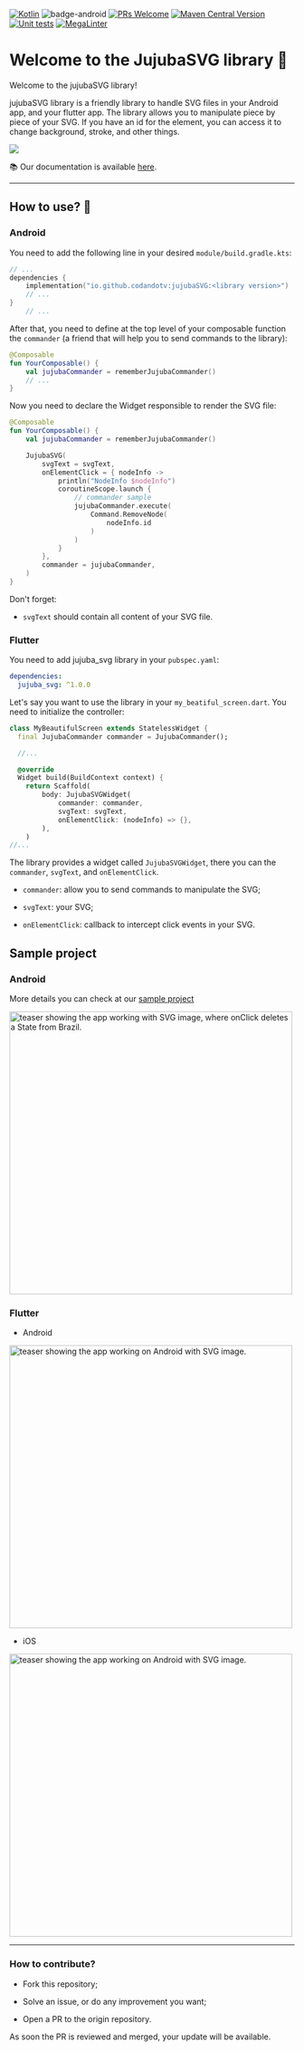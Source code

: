 [![Kotlin](https://img.shields.io/badge/kotlin-2.1.0-blue.svg?logo=kotlin)](http://kotlinlang.org)
![badge-android](http://img.shields.io/badge/platform-android-6EDB8D.svg?style=flat)
[![PRs Welcome](https://img.shields.io/badge/PRs-welcome-brightgreen.svg)](https://github.com/CodandoTV/jujubaSVG/issues)
[![Maven Central Version](https://img.shields.io/maven-central/v/io.github.codandotv/jujubaSVG)](https://central.sonatype.com/artifact/io.github.codandotv/jujubaSVG)
[![Unit tests](https://github.com/CodandoTV/jujubaSVG/actions/workflows/pr.yml/badge.svg)](https://github.com/CodandoTV/jujubaSVG/actions/workflows/pr.yml)
[![MegaLinter](https://github.com/CodandoTV/jujubaSVG/workflows/MegaLinter/badge.svg?branch=main)](https://github.com/CodandoTV/jujubaSVG/actions?query=workflow%3AMegaLinter+branch%3Amain)

# Welcome to the JujubaSVG library 👋

Welcome to the jujubaSVG library!

jujubaSVG library is a friendly library to handle SVG files in your Android app, and your flutter app. The library allows you to manipulate piece by piece of your SVG. If you have an id for the element, you can access it to change background, stroke, and other things.

<img src="img/jujuba-icon.svg" />


📚 Our documentation is available [here](https://codandotv.github.io/jujubaSVG/).

---


## How to use? 🤔

### Android

You need to add the following line in your desired `module/build.gradle.kts`:

```kotlin
// ...
dependencies {
    implementation("io.github.codandotv:jujubaSVG:<library version>")
    // ...
}
    // ...
```

After that, you need to define at the top level of your composable function the
`commander` (a friend that will help you to send commands to the library):

```kotlin
@Composable
fun YourComposable() {
    val jujubaCommander = rememberJujubaCommander()
    // ...
}
```

Now you need to declare the Widget responsible to render the SVG file:

```kotlin
@Composable
fun YourComposable() {
    val jujubaCommander = rememberJujubaCommander()

    JujubaSVG(
        svgText = svgText,
        onElementClick = { nodeInfo ->
            println("NodeInfo $nodeInfo")
            coroutineScope.launch {
                // commander sample
                jujubaCommander.execute(
                    Command.RemoveNode(
                        nodeInfo.id
                    )
                )
            }
        },
        commander = jujubaCommander,
    )
}
```

Don't forget:

- `svgText` should contain all content of your SVG file.

### Flutter

You need to add jujuba_svg library in your `pubspec.yaml`:

```yaml
dependencies:
  jujuba_svg: ^1.0.0
```

Let's say you want to use the library in your `my_beatiful_screen.dart`. You need to initialize the controller:

```dart
class MyBeautifulScreen extends StatelessWidget {
  final JujubaCommander commander = JujubaCommander();

  //...

  @override
  Widget build(BuildContext context) {
    return Scaffold(
        body: JujubaSVGWidget(
            commander: commander,
            svgText: svgText,
            onElementClick: (nodeInfo) => {},
        ),
    )
//...
```

The library provides a widget called `JujubaSVGWidget`, there you can the `commander`, `svgText`, and `onElementClick`.

- `commander`: allow you to send commands to manipulate the SVG;

- `svgText`: your SVG;

- `onElementClick`: callback to intercept click events in your SVG.

## Sample project

### Android

More details you can check at our [sample project](android/sampleApp)

<img src="img/teaser.gif" height="500"  alt="teaser showing the app working with SVG image, where onClick deletes a State from Brazil."/>

### Flutter

- Android

<img src="flutter/img/jujuba-svg-android-teaser.gif" height="500"  alt="teaser showing the app working on Android with SVG image."/>

- iOS

<img src="flutter/img/jujuba-svg-ios-teaser.gif" height="500"  alt="teaser showing the app working on Android with SVG image."/>

--- 

### How to contribute?

- Fork this repository;

- Solve an issue, or do any improvement you want;

- Open a PR to the origin repository.

As soon the PR is reviewed and merged, your update will be available.

